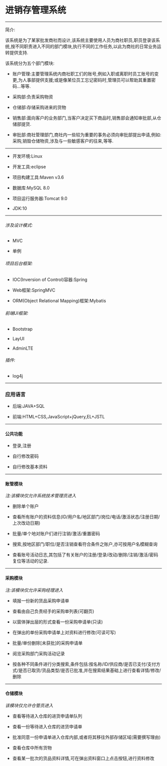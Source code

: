 
进销存管理系统
============
________________________________________________________________________________________

简介:

该系统是为了某家批发商社而设计,该系统主要使用人员为商社职员,职员登录该系统,按不同职责进入不同的部门模块,执行不同的工作任务,以此为商社的日常业务运转提供支持.

该系统分为五个部门模块:

+ 账户管理:主要管理系统内商社职工们的账号,例如入职或离职时员工账号的变更,为人事部提供支援;或是像某位员工忘记密码时,管理员可以帮助其重置密码...等等.

+ 采购部:负责采购物资

+ 仓储部:存储采购进来的货物

+ 销售部:面向客户的业务部门,当客户决定买下商品时,销售部会通知审批部,从仓储部提货.

+ 审批部:商社管理部门,商社内一些较为重要的事务必须向审批部提出申请,例如:采购,销毁仓储物资,涉及与一些敏感客户的往来,等等.

----------------------------------------------------------------------------------------


- 开发环境:Linux

- 开发工具:eclipse

- 项目构建工具:Maven v3.6

- 数据库:MySQL 8.0

- 项目运行服务器:Tomcat 9.0

- JDK:10

___________________________________________________________________________________________


######  涉及设计模式:

+ MVC

+ 单例

###### 项目后台框架:

  - IOC(Inversion of Control)容器:Spring

  - Web框架:SpringMVC

  - ORM(Object Relational Mapping)框架:Mybatis

######  前端UI框架:

 - Bootstrap
 
 - LayUI  
 
 - AdminLTE  

###### 插件:

* log4j

---------------------------------------------------------------------------------------------

### 应用语言

- 后端:JAVA+SQL
	
- 前端:HTML+CSS,JavaScript+jQuery,EL+JSTL
---------------------------------------------------------------------------------------------

#### 公共功能

* 登录,注册

* 自行修改密码

* 自行修改基本资料
---------------------------------------------------------------------------------------------

#### 账管模块

*注:该模块仅允许系统技术管理员进入*

* 删除单个账户

* 查看所有账户的资料信息(ID/用户名/地区部门/岗位/电话/激活状态/注册日期/上次改动日期)

* 批量/单个地对账户们进行注销/激活/重置密码

* 搜索,按地区部门/职位/是否注销查看符合条件之账户,亦可按用户名模糊查询

* 查看账号活动日志,其包括了有关账户的注册/登录/改动/删除/注销/激活/密码复位等活动的记录.
---------------------------------------------------------------------------------------------

#### 采购模块

*注:该模块仅允许采购经理进入*

+ 填报一份新的货品采购申请单

+ 查看由自己负责经手的采购单列表(可翻页)

+ 以窗体弹出层的形式查看一份采购申请单(只读)

+ 在弹出的单份采购申请单上对资料进行修改(可读可写)

+ 批量/单份删除[未获批]的采购申请单

+ 阅览采购部门采购活动记录

+ 按各种不同条件进行分类搜索,条件包括:按名称/ID/供应商/是否已支付/支付方式/是否已取货/货品类型/是否已批准,并在搜索结果基础上进行查看详情/修改/删除

---------------------------------------------------------------------------------------------

#### 仓储模块
*该模块仅允许仓管员进入*

+ 查看等待进入仓库的进货申请单队列

+ 查看一份等待进入仓库的进货申请单

+ 批准同意一份申请单进入仓库内部,或者将其移往外部存储区域(需要撰写理由)

+ 查看仓库中所有货物

+ 查看某一批次的货品资料详情,可在弹出资料窗口上点击按钮,进行资料修改

